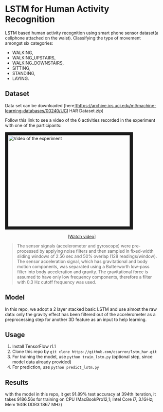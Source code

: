 
# LSTM for Human Activity Recognition

LSTM based human activity recognition using smart phone sensor dataset(a cellphone attached on the waist).
Classifying the type of movement amongst six categories:
- WALKING,
- WALKING_UPSTAIRS,
- WALKING_DOWNSTAIRS,
- SITTING,
- STANDING,
- LAYING.


## Dataset

Data set can be downloaded [here](https://archive.ics.uci.edu/ml/machine-learning-databases/00240/UCI HAR Dataset.zip)

Follow this link to see a video of the 6 activities recorded in the experiment with one of the participants:

<a href="http://www.youtube.com/watch?feature=player_embedded&v=XOEN9W05_4A
" target="_blank"><img src="http://img.youtube.com/vi/XOEN9W05_4A/0.jpg" 
alt="Video of the experiment" width="400" height="300" border="10" /></a>
<a href="https://youtu.be/XOEN9W05_4A"><center>[Watch video]</center></a>

> The sensor signals (accelerometer and gyroscope) were pre-processed by applying noise filters and then
sampled in fixed-width sliding windows of 2.56 sec and 50% overlap (128 readings/window).
The sensor acceleration signal, which has gravitational and body motion components, was separated using a
Butterworth low-pass filter into body acceleration and gravity. The gravitational force is assumed
to have only low frequency components, therefore a filter with 0.3 Hz cutoff frequency was used.

## Model
In this repo, we adopt a 2 layer stacked basic LSTM and use almost the raw data: only the gravity effect has been
filtered out of the accelerometer as a preprocessing step for another 3D feature as an input to help learning.

## Usage
1. Install TensorFlow r1.1
2. Clone this repo by `git clone https://github.com/csarron/lstm_har.git`
3. For training the model, use `python train_lstm.py` (optional step, since model data already provided)
4. For prediction, use `python predict_lstm.py`

## Results 

with the model in this repo, it get 91.89% test accuracy at 394th iteration, it takes 9186.56s for training on CPU
(MacBookPro12,1; Intel Core i7, 3.1GHz; Mem 16GB DDR3 1867 MHz)